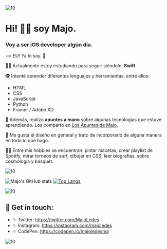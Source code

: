 

![10](https://user-images.githubusercontent.com/55170175/114474409-87dd6800-9bcc-11eb-9ca0-538bd30ae29b.png)

# Hi! 👋🏼 soy Majo. 

###  Voy a ser iOS developer algún día. 
--> EU! Ya lo soy. 🙈

💪🏼 Actualmente estoy estudiando para seguir siéndolo: **Swift**.

🕵 Intenté aprender diferentes lenguajes y herramientas, entre ellos: 
* HTML
* CSS
* JavaScript 
* Python
* Framer / Adobe XD

💖 Además, realizo **apuntes a mano** sobre algunas tecnologías que estuve aprendiendo.
 Los comparto en [Los Apuntes de Majo](http://losapuntesdemajo.now.sh). 
 
🌸 Me gusta el diseño en general y trato de incorporarlo de alguna manera en todo lo que hago.

👩🏻 Entre mis hobbies se encuentran: pintar macetas, crear playlist de Spotify, mirar torneos de surf, dibujar en CSS, leer biografías, sobre cosmología y básquet.


![10](https://user-images.githubusercontent.com/55170175/114474409-87dd6800-9bcc-11eb-9ca0-538bd30ae29b.png)



![Majo's GitHub stats](https://github-readme-stats.vercel.app/api?username=majoledesma&hide=contribs,prs&theme=buefy&show_icons=true) [![Top Langs](https://github-readme-stats.vercel.app/api/top-langs/?username=majoledesma&layout=compact&theme=buefy)](https://github.com/majoledesma/github-readme-stats)



![10](https://user-images.githubusercontent.com/55170175/114474409-87dd6800-9bcc-11eb-9ca0-538bd30ae29b.png)


## 🖤 Get in touch: 
* ✨ Twitter: https://twitter.com/MajoLedes
* ✨ Instagram: https://instagram.com/majoledes
* ✨ CodePen: https://codepen.io/majoledesma


![10](https://user-images.githubusercontent.com/55170175/114474409-87dd6800-9bcc-11eb-9ca0-538bd30ae29b.png)


<!--
**majoledesma/majoledesma** is a ✨ _special_  repository because its `README.md` (this file) appears on your GitHub profile.
